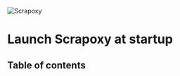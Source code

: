 ![Scrapoxy](https://raw.githubusercontent.com/fabienvauchelles/scrapoxy/master/docs/logo.png)


# Launch Scrapoxy at startup

## Table of contents